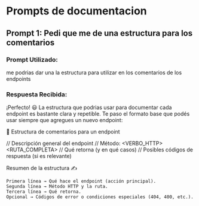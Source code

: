 # Prompts de documentacion

## Prompt 1: Pedi que me de una estructura para los comentarios

### Prompt Utilizado:

me podrias dar una la estructura para utilizar en los comentarios de los endpoints

### Respuesta Recibida:

¡Perfecto! 😃 La estructura que podrias usar para documentar cada endpoint es bastante clara y repetible. Te paso el formato base que podés usar siempre que agregues un nuevo endpoint:

📌 Estructura de comentarios para un endpoint

// Descripción general del endpoint
// Método: <VERBO_HTTP> <RUTA_COMPLETA>
// Qué retorna (y en qué casos)
// Posibles códigos de respuesta (si es relevante)

Resumen de la estructura ✍️

    Primera línea → Qué hace el endpoint (acción principal).
    Segunda línea → Método HTTP y la ruta.
    Tercera línea → Qué retorna.
    Opcional → Códigos de error o condiciones especiales (404, 400, etc.).
